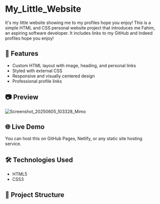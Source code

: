 # My_Little_Website
It's my little website showing me to my profiles hope you enjoy! This is a simple HTML and CSS personal website project that introduces me Fahim, an aspiring software developer. It includes links to my GitHub and Indeed profiles hope you enjoy!

## 📄 Features

- Custom HTML layout with image, heading, and personal links
- Styled with external CSS
- Responsive and visually centered design
- Professional profile links

## 📷 Preview

![Screenshot_20250605_103328_Mimo](https://github.com/user-attachments/assets/6c30dc22-6ab6-4235-a009-b5a0cd4340e5)


## 🌐 Live Demo

You can host this on GitHub Pages, Netlify, or any static site hosting service.

## 🛠️ Technologies Used

- HTML5
- CSS3

## 📁 Project Structure


